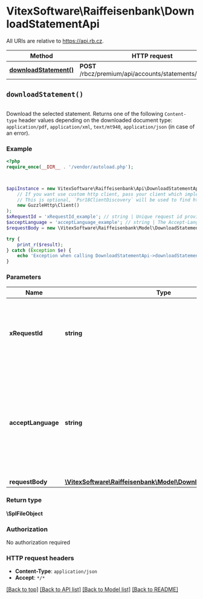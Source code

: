 # VitexSoftware\Raiffeisenbank\DownloadStatementApi

All URIs are relative to https://api.rb.cz.

Method | HTTP request | Description
------------- | ------------- | -------------
[**downloadStatement()**](DownloadStatementApi.md#downloadStatement) | **POST** /rbcz/premium/api/accounts/statements/download | 


## `downloadStatement()`

```php
```



Download the selected statement.  Returns one of the following `Content-type` header values depending on  the downloaded document type: <code>application/pdf</code>, <code>application/xml</code>, <code>text/mt940</code>, <code>application/json</code> (in case of an error).

### Example

```php
<?php
require_once(__DIR__ . '/vendor/autoload.php');



$apiInstance = new VitexSoftware\Raiffeisenbank\Api\DownloadStatementApi(
    // If you want use custom http client, pass your client which implements `Psr\Http\Client\ClientInterface`.
    // This is optional, `Psr18ClientDiscovery` will be used to find http client. For instance `GuzzleHttp\Client` implements that interface
    new GuzzleHttp\Client()
);
$xRequestId = 'xRequestId_example'; // string | Unique request id provided by consumer application for reference and auditing.
$acceptLanguage = 'acceptLanguage_example'; // string | The Accept-Language request HTTP header is used to determine document  language. Supported languages are `cs` and `en`.
$requestBody = new \VitexSoftware\Raiffeisenbank\Model\DownloadStatementRequest(); // \VitexSoftware\Raiffeisenbank\Model\DownloadStatementRequest

try {
    print_r($result);
} catch (Exception $e) {
    echo 'Exception when calling DownloadStatementApi->downloadStatement: ', $e->getMessage(), PHP_EOL;
}
```

### Parameters

Name | Type | Description  | Notes
------------- | ------------- | ------------- | -------------
 **xRequestId** | **string**| Unique request id provided by consumer application for reference and auditing. |
 **acceptLanguage** | **string**| The Accept-Language request HTTP header is used to determine document  language. Supported languages are &#x60;cs&#x60; and &#x60;en&#x60;. |
 **requestBody** | [**\VitexSoftware\Raiffeisenbank\Model\DownloadStatementRequest**](../Model/DownloadStatementRequest.md)|  |

### Return type

**\SplFileObject**

### Authorization

No authorization required

### HTTP request headers

- **Content-Type**: `application/json`
- **Accept**: `*/*`

[[Back to top]](#) [[Back to API list]](../../README.md#endpoints)
[[Back to Model list]](../../README.md#models)
[[Back to README]](../../README.md)
